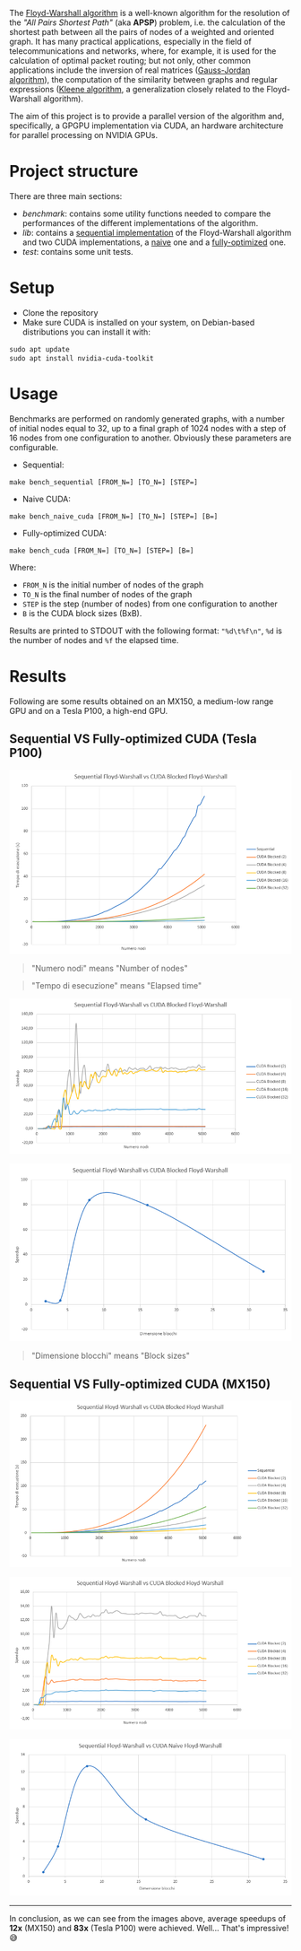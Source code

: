 The [Floyd-Warshall algorithm](https://en.wikipedia.org/wiki/Floyd%E2%80%93Warshall_algorithm) is a well-known algorithm for the resolution of the *"All Pairs Shortest Path"* (aka **APSP**) problem, i.e. the calculation of the shortest path between all the pairs of nodes of a weighted and oriented graph. It has many practical applications, especially in the field of telecommunications and networks, where, for example, it is used for the calculation of optimal packet routing; but not only, other common applications include the inversion of real matrices ([Gauss-Jordan algorithm](https://en.wikipedia.org/wiki/Gaussian_elimination)), the computation of the similarity between graphs and regular expressions ([Kleene algorithm](https://en.wikipedia.org/wiki/Kleene%27s_algorithm), a generalization closely related to the Floyd-Warshall algorithm).

The aim of this project is to provide a parallel version of the algorithm and, specifically, a GPGPU implementation via CUDA, an hardware architecture for parallel processing on NVIDIA GPUs.


# Project structure
There are three main sections:
- *benchmark*: contains some utility functions needed to compare the performances of the different implementations of the algorithm.
- *lib*: contains a [sequential implementation](lib/floyd_warshall_sequential.c) of the Floyd-Warshall algorithm and two CUDA implementations, a [naive](lib/blocked_floyd_warshall_cuda_naive.cu) one and a [fully-optimized](lib/blocked_floyd_warshall_cuda.cu) one.
- *test*: contains some unit tests.

# Setup
- Clone the repository
- Make sure CUDA is installed on your system, on Debian-based distributions you can install it with:
```
sudo apt update
sudo apt install nvidia-cuda-toolkit
```


# Usage
Benchmarks are performed on randomly generated graphs, with a number of initial nodes equal to 32, up to a final graph of 1024 nodes with a step of 16 nodes from one configuration to another.
Obviously these parameters are configurable.

- Sequential: 
```
make bench_sequential [FROM_N=] [TO_N=] [STEP=]
```

- Naive CUDA: 
```
make bench_naive_cuda [FROM_N=] [TO_N=] [STEP=] [B=]
```

- Fully-optimized CUDA: 
```
make bench_cuda [FROM_N=] [TO_N=] [STEP=] [B=]
```

Where:
- `FROM_N` is the initial number of nodes of the graph
- `TO_N` is the final number of nodes of the graph
- `STEP` is the step (number of nodes) from one configuration to another
- `B` is the CUDA block sizes (BxB).

Results are printed to STDOUT with the following format: `"%d\t%f\n"`, `%d` is the number of nodes and `%f` the elapsed time.

# Results
Following are some results obtained on an MX150, a medium-low range GPU and on a Tesla P100, a high-end GPU.

## Sequential VS Fully-optimized CUDA (Tesla P100)

![seq_vs_blocked_tesla_1](img/seq_vs_blocked_tesla_1.png)

> "Numero nodi" means "Number of nodes"

> "Tempo di esecuzione" means "Elapsed time"

![seq_vs_blocked_tesla_2](img/seq_vs_blocked_tesla_2.png)

![seq_vs_blocked_tesla_3](img/seq_vs_blocked_tesla_3.png)

> "Dimensione blocchi" means "Block sizes"

## Sequential VS Fully-optimized CUDA (MX150)

![seq_vs_blocked_mx_1](img/seq_vs_blocked_mx_1.png)

![seq_vs_blocked_mx_2](img/seq_vs_blocked_mx_2.png)

![seq_vs_blocked_mx_3](img/seq_vs_blocked_mx_3.png)

---

In conclusion, as we can see from the images above, average speedups of **12x** (MX150) and **83x** (Tesla P100) were achieved. Well... That's impressive! :sweat_smile: